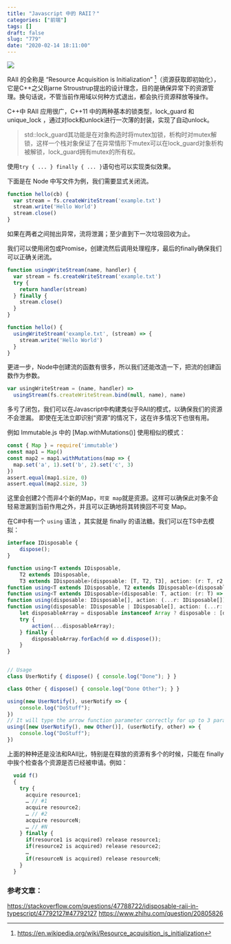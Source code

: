 ```yaml
---
title: "Javascript 中的 RAII？"
categories: ["前端"]
tags: []
draft: false
slug: "779"
date: "2020-02-14 18:11:00"
---
```


<img src="https://zhangchen915.com/usr/uploads/2020/02/1147220378.png" >

RAII 的全称是 “Resource Acquisition is Initialization”  [^1]（资源获取即初始化），它是C++之父Bjarne Stroustrup提出的设计理念，目的是确保异常下的资源管理。换句话说，不管当前作用域以何种方式退出，都会执行资源释放等操作。

C++中 RAII 应用很广，C++11 中的两种基本的锁类型，lock_guard 和 unique_lock ，通过对lock和unlock进行一次薄的封装，实现了自动unlock。
> std::lock_guard其功能是在对象构造时将mutex加锁，析构时对mutex解锁，这样一个栈对象保证了在异常情形下mutex可以在lock_guard对象析构被解锁，lock_guard拥有mutex的所有权。

使用`try { ... } finally { ... }`语句也可以实现类似效果。

下面是在 Node 中写文件为例，我们需要显式关闭流。
```js
function hello(cb) {
  var stream = fs.createWriteStream('example.txt')
  stream.write('Hello World')
  stream.close()
}
```
如果在两者之间抛出异常，流将泄漏；至少直到下一次垃圾回收为止。

我们可以使用闭包或Promise，创建流然后调用处理程序，最后的finally确保我们可以正确关闭流。
```js
function usingWriteStream(name, handler) {
  var stream = fs.createWriteStream('example.txt')
  try {
    return handler(stream)
  } finally {
    stream.close()
  }
}

function hello() {
  usingWriteStream('example.txt', (stream) => {
    stream.write('Hello World')
  }
}
```
更进一步，Node中创建流的函数有很多，所以我们还能改造一下，把流的创建函数作为参数。

```js
var usingWriteStream = (name, handler) =>
  usingStream(fs.createWriteStream.bind(null, name), name)
```

多亏了闭包，我们可以在Javascript中构建类似于RAII的模式，以确保我们的资源不会泄漏。
即使在无法立即识别“资源”的情况下，这在许多情况下也很有用。

例如 Immutable.js 中的 [Map.withMutations()] 使用相似的模式：

```js
const { Map } = require('immutable')
const map1 = Map()
const map2 = map1.withMutations(map => {
  map.set('a', 1).set('b', 2).set('c', 3)
})
assert.equal(map1.size, 0)
assert.equal(map2.size, 3)
```
这里会创建2个而非4个新的Map，`可变 map`就是资源。这样可以确保此对象不会轻易泄漏到当前作用之外，并且可以正确地将其转换回不可变 Map。

在C#中有一个 `using` 语法 ，其实就是 finally 的语法糖。我们可以在TS中去模拟：

```ts
interface IDisposable {
    dispose();
}

function using<T extends IDisposable,
    T2 extends IDisposable,
    T3 extends IDisposable>(disposable: [T, T2, T3], action: (r: T, r2: T2, r3: T3) => void);
function using<T extends IDisposable, T2 extends IDisposable>(disposable: [T, T2], action: (r: T, r2: T2) => void);
function using<T extends IDisposable>(disposable: T, action: (r: T) => void);
function using(disposable: IDisposable[], action: (...r: IDisposable[]) => void)
function using(disposable: IDisposable | IDisposable[], action: (...r: IDisposable[]) => void) {
    let disposableArray = disposable instanceof Array ? disposable : [disposable];
    try {
        action(...disposableArray);
    } finally {
        disposableArray.forEach(d => d.dispose());
    }
}


// Usage
class UserNotify { dispose() { console.log("Done"); } }

class Other { dispose() { console.log("Done Other"); } }

using(new UserNotify(), userNotify => {
    console.log("DoStuff");
})
// It will type the arrow function parameter correctly for up to 3 parameters, but you can add more overloads above.
using([new UserNotify(), new Other()], (userNotify, other) => {
    console.log("DoStuff");
})
```

上面的种种还是没法和RAII比，特别是在释放的资源有多个的时候，只能在 finally 中挨个检查各个资源是否已经被申请。例如：
```js
  void f()
  {
    try {
      acquire resource1;
      … // #1
      acquire resource2;
      … // #2
      acquire resourceN;
      … // #N
    } finally {
      if(resource1 is acquired) release resource1;
      if(resource2 is acquired) release resource2;
      …
      if(resourceN is acquired) release resourceN;
    }
  }
```

[^1]: https://en.wikipedia.org/wiki/Resource_acquisition_is_initialization

### 参考文章：
https://stackoverflow.com/questions/47788722/idisposable-raii-in-typescript/47792127#47792127
https://www.zhihu.com/question/20805826

